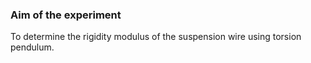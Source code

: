 ### Aim of the experiment
To determine the rigidity modulus of the suspension wire using torsion pendulum.
